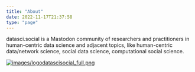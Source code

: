 ```yaml
---
title: "About"
date: 2022-11-17T21:37:58
type: "page"
---
```


datasci.social is a Mastodon community of researchers and practitioners in human-centric data science and adjacent topics, like human-centric data/network science, social data science, computational social science.

[![images/logodatascisocial_full.png](logodatascisocial_full.png "datasci.social")](https://datasci.social)
